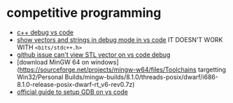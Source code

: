 # competitive programming

- [c++ debug vs code](https://youtu.be/G9gnSGKYIg4)
- [show vectors and strings in debug mode in vs code](https://stackoverflow.com/questions/56828562/unable-to-see-elements-of-stdvector-with-gcc-in-vs-code) IT DOESN'T WORK WITH `<bits/stdc++.h>`
- [github issue can't view STL vector on vs code debug](https://github.com/microsoft/vscode-cpptools/issues/69)
- [download MinGW 64 on windows](https://sourceforge.net/projects/mingw-w64/files/Toolchains targetting Win32/Personal Builds/mingw-builds/8.1.0/threads-posix/dwarf/i686-8.1.0-release-posix-dwarf-rt_v6-rev0.7z)
- [official guide to setup GDB on vs code](https://code.visualstudio.com/docs/cpp/config-mingw)

